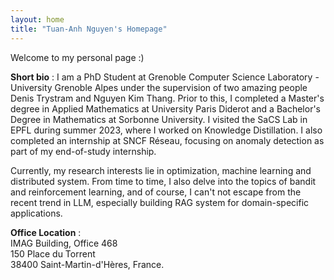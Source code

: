 ```yaml
---
layout: home
title: "Tuan-Anh Nguyen's Homepage"
---
```

Welcome to my personal page :)

**Short bio** : I am a PhD Student at Grenoble Computer Science Laboratory - University Grenoble Alpes under the supervision of two amazing people Denis Trystram and Nguyen Kim Thang. Prior to this, I completed a Master's degree in Applied Mathematics at University Paris Diderot and a Bachelor's Degree in Mathematics at Sorbonne University. I visited the SaCS Lab in EPFL during summer 2023, where I worked on Knowledge Distillation. I also completed an internship at SNCF Réseau, focusing on anomaly detection as part of my end-of-study internship.

Currently, my research interests lie in optimization, machine learning and distributed system. From time to time, I also delve into the topics of bandit and reinforcement learning, and of course, I can't not escape from the recent trend in LLM, especially building RAG system for domain-specific applications. 

<!-- Feel to contact me via : tuan-anh.nguyen@inria.fr  -->

**Office Location** :<br>
IMAG Building, Office 468<br>
150 Place du Torrent<br>
38400 Saint-Martin-d'Hères, France.